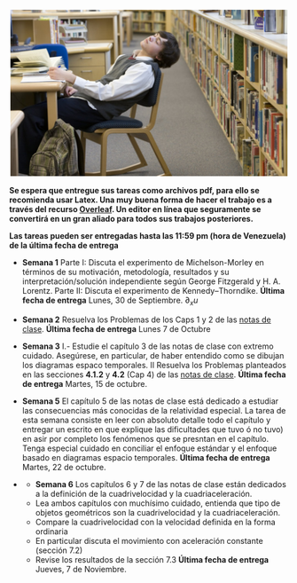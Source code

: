 <p align="center">
  <img src="../PICS/student_working.jpg" width="500" title="hover text">
 
</p>


**Se espera que entregue sus tareas como archivos pdf, para ello se recomienda usar Latex. Una muy buena forma de hacer el trabajo es a través del recurso [Overleaf](https://www.overleaf.com/login). Un editor en línea que seguramente se convertirá en un gran aliado para todos sus trabajos posteriores.** 

**Las tareas pueden ser entregadas hasta las 11:59 pm (hora de Venezuela) de la última fecha de entrega**

  * **Semana 1** Parte I: Discuta el experimento de Michelson-Morley en términos de su motivación, metodología, resultados y su interpretación/solución independiente según George Fitzgerald y H. A. Lorentz.
  Parte II: Discuta el experimento de Kennedy–Thorndike. **Última fecha de entrega** Lunes, 30 de Septiembre.  $\partial_xu$
  
  * **Semana 2** Resuelva los Problemas de los Caps 1 y 2 de las [notas de clase](https://github.com/mario-i-caicedo-ai/Introduccion_a_la_Fisica_Relativista/blob/main/lectures/Relativity_I.pdf). **Última fecha de entrega** Lunes 7 de Octubre

* **Semana 3** I.- Estudie el capítulo 3 de las notas de clase con extremo cuidado. Asegúrese, en particular, de haber entendido como se dibujan los diagramas espaco temporales. II Resuelva los Problemas planteados en las secciones **4.1.2** y **4.2** (Cap 4) de las [notas de clase](https://github.com/mario-i-caicedo-ai/Introduccion_a_la_Fisica_Relativista/blob/main/lectures/Relativity_I.pdf). **Última fecha de entrega** Martes, 15 de octubre.

* **Semana 5** El capítulo 5 de las notas de clase está dedicado a estudiar las consecuencias más conocidas de la relatividad especial. La tarea de esta semana consiste en leer con absoluto detalle todo el capítulo y entregar un escrito en que explique las dificultades que tuvo ó no tuvo) en asir por completo los fenómenos que se presntan en el capítulo. Tenga especial cuidado en conciliar el enfoque estándar y el enfoque basado en diagramas espacio temporales. **Última fecha de entrega** Martes, 22 de octubre.

* * **Semana 6** Los capítulos 6 y 7 de las notas de clase están dedicados a la definición de la cuadrivelocidad y la cuadriaceleración.
  * Lea ambos capítulos con muchísimo cuidado, entienda que tipo de objetos geométricos son la cuadrivelocidad y la cuadriaceleración.
  * Compare la cuadrivelocidad con la velocidad definida en la forma ordinaria 
  * En particular discuta el movimiento con aceleración constante (sección 7.2)
  * Revise los resultados de la sección 7.3
**Última fecha de entrega** Jueves, 7 de Noviembre.

